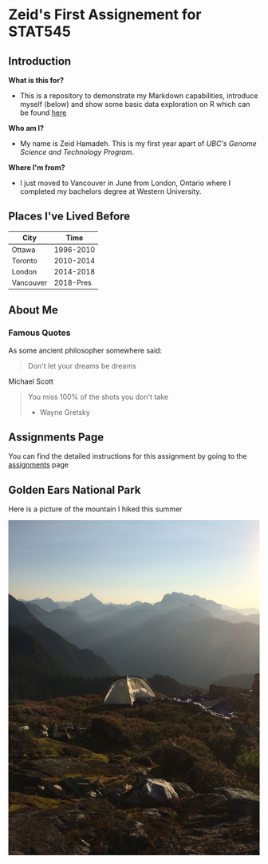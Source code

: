 # Zeid's First Assignement for STAT545

## Introduction

**What is this for?**

* This is a repository to demonstrate my Markdown capabilities, introduce myself (below) and show some basic data exploration on R which can be found [here](https://github.com/STAT545-UBC-students/hw01-zhamadeh/blob/master/hw01-gapminder.Rmd)

**Who am I?**

* My name is Zeid Hamadeh. This is my first year apart of *UBC's Genome Science and Technology Program*. 

**Where I'm from?**

* I just moved to Vancouver in June from London, Ontario where I completed my bachelors degree at Western University.

## Places I've Lived Before

|    **City**    | **Time** |
|----------------|------------|
| Ottawa         | 1996-2010  |
| Toronto        | 2010-2014  |
| London         | 2014-2018  |
| Vancouver      | 2018-Pres  |


## About Me

### Famous Quotes

As some ancient philosopher somewhere said:

> Don't let your dreams be dreams

Michael Scott

> You miss 100% of the shots you don't take
> - Wayne Gretsky

## Assignments Page

You can find the detailed instructions for this assignment by going to the [assignments](http://stat545.com/Classroom/assignments/) page 

## Golden Ears National Park

Here is a picture of the mountain I hiked this summer

![goldenears](goldenears2.jpg)

